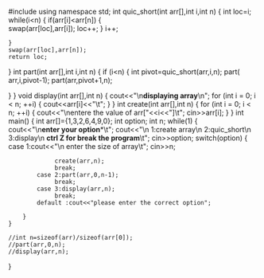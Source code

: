#include <iostream>
using namespace std;
int quic_short(int arr[],int i,int n) 
{
	int loc=i;
	while(i<n)
	{
		if(arr[i]<arr[n])
		{	
		swap(arr[loc],arr[i]);
		loc++;
	    }
	    i++;

	}
	swap(arr[loc],arr[n]);
	return loc;
}
int part(int arr[],int i,int n)
{
  if (i<n)
  {
  int pivot=quic_short(arr,i,n);
  part( arr,i,pivot-1);
  part(arr,pivot+1,n);

  }
}
void display(int arr[],int n)
{    cout<<"\n********displaying array********\n";
	for (int i = 0; i < n; ++i)
	{
		cout<<arr[i]<<"\t";
	}
}
int create(int arr[],int n)
{
	for (int i = 0; i < n; ++i)
	{   cout<<"\nentere the value of arr["<<i<<"]\t";
		cin>>arr[i];
	}
}
int main()
{
	int arr[]={1,3,2,6,4,9,0};
	int option;
	int n;
	while(1)
	{  
		cout<<"\n******enter your option*******\t";
		cout<<"\n 1:create array\n 2:quic_short\n 3:display\n ******ctrl Z for break the program******\t";
		cin>>option;
		switch(option)
		{
			case 1:cout<<"\n enter the size of array\t";
			       cin>>n;

			     create(arr,n);
			     break;
			case 2:part(arr,0,n-1);
			     break;
			case 3:display(arr,n);
			     break;
			default :cout<<"please enter the correct option";     

		}
	}

	//int n=sizeof(arr)/sizeof(arr[0]);
	//part(arr,0,n);
	//display(arr,n);

}
